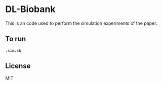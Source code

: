 # DL-Biobank
This is an code used to perform the simulation experiments of the paper. 


## To run
```.sim.sh```

## License
MIT
